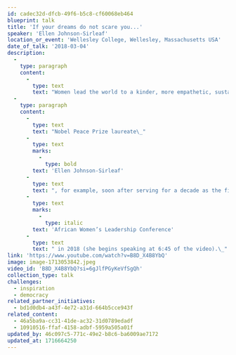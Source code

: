 ```yaml
---
id: cadec32d-dfcb-49f6-b5c8-cf60068eb464
blueprint: talk
title: 'If your dreams do not scare you...'
speaker: 'Ellen Johnson-Sirleaf'
location_or_event: 'Wellesley College, Wellesley, Massachusetts USA'
date_of_talk: '2018-03-04'
description:
  -
    type: paragraph
    content:
      -
        type: text
        text: "Women lead the world to a kinder, more empathetic, sustainable, and peaceful future.\_"
  -
    type: paragraph
    content:
      -
        type: text
        text: "Nobel Peace Prize laureate\_"
      -
        type: text
        marks:
          -
            type: bold
        text: 'Ellen Johnson-Sirleaf'
      -
        type: text
        text: ", for example, soon after serving for a decade as the first democratically elected female head of an African state\_(Liberia), speaks here at Wellesley College’s "
      -
        type: text
        marks:
          -
            type: italic
        text: 'African Women’s Leadership Conference'
      -
        type: text
        text: " in 2018 (she begins speaking at 6:45 of the video).\_"
link: 'https://www.youtube.com/watch?v=B8D_X4B8YbQ'
image: image-1713053842.jpeg
video_id: 'B8D_X4B8YbQ?si=6gJlfPGyKeVfSgQh'
collection_type: talk
challenges:
  - inspiration
  - democracy
related_partner_initiatives:
  - bd1d0db4-a43f-4e72-a31d-664b5cce943f
related_content:
  - 46a5ba9a-cc31-41de-ac32-31d0789edadf
  - 10910516-ffaf-4158-adbf-5959a505a01f
updated_by: 46c097c5-771c-49e2-b8c6-ba6009ae7172
updated_at: 1716664250
---
```

